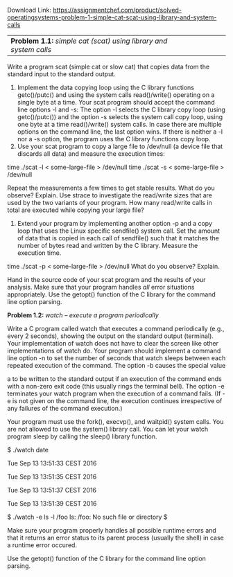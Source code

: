 Download Link: https://assignmentchef.com/product/solved-operatingsystems-problem-1-simple-cat-scat-using-library-and-system-calls
<br>
<table width="572">

 <tbody>

  <tr>

   <td width="437"><strong>Problem 1.1: </strong><em>simple cat (scat) using library and system calls</em></td>

   <td width="135"> </td>

  </tr>

 </tbody>

</table>

Write a program scat (simple cat or slow cat) that copies data from the standard input to the standard output.

<ol>

 <li>Implement the data copying loop using the C library functions getc()/putc() and using the system calls read()/write() operating on a single byte at a time. Your scat program should accept the command line options -l and -s: The option -l selects the C library copy loop (using getc()/putc()) and the option -s selects the system call copy loop, using one byte at a time read()/write() system calls. In case there are multiple options on the command line, the last option wins. If there is neither a -l nor a -s option, the program uses the C library functions copy loop.</li>

 <li>Use your scat program to copy a large file to /dev/null (a device file that discards all data) and measure the execution times:</li>

</ol>

time ./scat -l &lt; some-large-file &gt; /dev/null time ./scat -s &lt; some-large-file &gt; /dev/null

Repeat the measurements a few times to get stable results. What do you observe? Explain. Use strace to investigate the read/write sizes that are used by the two variants of your program. How many read/write calls in total are executed while copying your large file?

<ol>

 <li>Extend your program by implementing another option -p and a copy loop that uses the Linux specific sendfile() system call. Set the amount of data that is copied in each call of sendfile() such that it matches the number of bytes read and written by the C library. Measure the execution time.</li>

</ol>

time ./scat -p &lt; some-large-file &gt; /dev/null What do you observe? Explain.

Hand in the source code of your scat program and the results of your analysis. Make sure that your program handles <em>all </em>error situations appropriately. Use the getopt() function of the C library for the command line option parsing.

<strong>Problem 1.2: </strong><em>watch – execute a program periodically                                                                  </em>

Write a C program called watch that executes a command periodically (e.g., every 2 seconds), showing the output on the standard output (terminal). Your implementation of watch does not have to clear the screen like other implementations of watch do. Your program should implement a command line option -n to set the number of seconds that watch sleeps between each repeated execution of the command. The option -b causes the special value

a to be written to the standard output if an execution of the command ends with a non-zero exit code (this usually rings the terminal bell). The option -e terminates your watch program when the execution of a command fails. (If -e is not given on the command line, the execution continues irrespective of any failures of the command execution.)

Your program must use the fork(), execvp(), and waitpid() system calls. You are not allowed to use the system() library call. You can let your watch program sleep by calling the sleep() library function.

$ ./watch date

Tue Sep 13 13:51:33 CEST 2016

Tue Sep 13 13:51:35 CEST 2016

Tue Sep 13 13:51:37 CEST 2016

Tue Sep 13 13:51:39 CEST 2016

$ ./watch -e ls -l /foo ls: /foo: No such file or directory $

Make sure your program properly handles all possible runtime errors and that it returns an error status to its parent process (usually the shell) in case a runtime error occured.

Use the getopt() function of the C library for the command line option parsing.